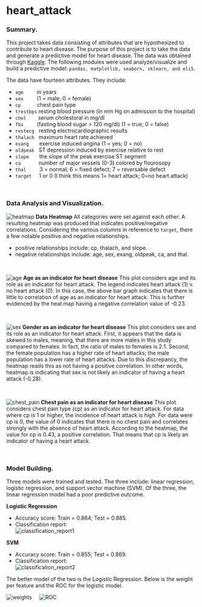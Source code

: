 # heart_attack

### Summary.
This project takes data consisting of attributes that are hypothesized to contribute to heart disease.  The purpose of this project is to take the data and generate a predictive model for heart disease.  The data was obtained through [Kaggle](https://www.kaggle.com/ronitf/heart-disease-uci).  The following modules were used analyze/visualize and build a predictive model: ```pandas, matplotlib, seaborn, sklearn, and eli5```.

The data have fourteen attributes.  They include:
 - `age` &nbsp; &nbsp; &nbsp; &nbsp; in years
 - `sex` &nbsp; &nbsp; &nbsp; &nbsp; (1 = male; 0 = female)
 - `cp` &nbsp; &nbsp; &nbsp; &nbsp; &nbsp; chest pain type
 - `trestbps` resting blood pressure (in mm Hg on admission to the hospital)
 - `chol` &nbsp; &nbsp; &nbsp; &nbsp;serum cholestoral in mg/dl
 - `fbs` &nbsp; &nbsp; &nbsp; &nbsp; (fasting blood sugar > 120 mg/dl) (1 = true; 0 = false)
 - `restecg` &nbsp; resting electrocardiographic results
 - `thalach` &nbsp; maximum heart rate achieved
 - `exang` &nbsp; &nbsp; &nbsp; exercise induced angina (1 = yes; 0 = no)
 - `oldpeak` &nbsp; ST depression induced by exercise relative to rest
 - `slope` &nbsp; &nbsp; &nbsp; the slope of the peak exercise ST segment
 - `ca` &nbsp; &nbsp; &nbsp; &nbsp; &nbsp; &nbsp;number of major vessels (0-3) colored by flourosopy
 - `thal` &nbsp; &nbsp; &nbsp; &nbsp; 3 = normal; 6 = fixed defect; 7 = reversable defect
 - `target` &nbsp; &nbsp; 1 or 0 (I think this means 1= heart attack; 0=no heart attack)
 
 <br />
 
 ### Data Analysis and Visualization.
 
 ![heatmap]()
 <b>Data Heatmap</b>
All categories were set against each other.  A resulting heatmap was produced that indicates positive/negative correlations.  Considering the various columns in reference to `target`, there a few notable positive and negative relationships.
- positive relationships include: cp, thalach, and slope. 
- negative relationships include: age, sex, exang, oldpeak, ca, and thal.

<br />

![age]()
<b>Age as an indicator for heart disease</b>
This plot considers age and its role as an indicator for heart attack. The legend indicates heart attack (1) v. no heart attack (0). In this case, the above bar graph indicates that there is little to correlation of age as an indicator for heart attack. This is further evidenced by the heat map having a negative correlation value of -0.23.

<br />

![sex]()
<b> Gender as an indicator for heart disease</b>
This plot considers sex and its role as an indicator for heart attack. First, it appears that the data is skewed to males, meaning, that there are more males in this study compared to females. In fact, the ratio of males to females is 2:1. Second, the female population has a higher rate of heart attacks; the male population has a lower rate of heart attacks. Due to this discrepancy, the heatmap reads this as not having a positive correlation. In other words, heatmap is indicating that sex is not likely an indicator of having a heart attack (-0.28).

<br />

![chest_pain]()
<b>Chest pain as an indicator for heart disease</b>
This plot considers chest pain type (cp) as an indicator for heart attack. For data where cp is 1 or higher, the incidence of heart attack is high. For data were cp is 0, the value of 0 indicates that there is no chest pain and correlates strongly with the absence of heart attack. According to the heatmap, the value for cp is 0.43, a positive correlation. That means that cp is likely an indicator of having a heart attack.

<br />

### Model Building.
Three models were trained and tested.  The three include: linear regression, logistic regression, and support vector machine (SVM).  Of the three, the linear regression model had a poor predictive outcome.

<b>Logistic Regression</b>
- Accuracy score: Train = 0.864; Test = 0.885.  
- Classification report: <br/>
![classification_report1]()

<b>SVM</b>
- Accuracy score: Train = 0.855; Test = 0.869.
- Classification report: <br/>
![classification_report2]()

The better model of the two is the Logistic Regression.  Below is the weight per feature and the ROC for the logistic model.

![weights]() &nbsp; &nbsp; ![ROC]()
